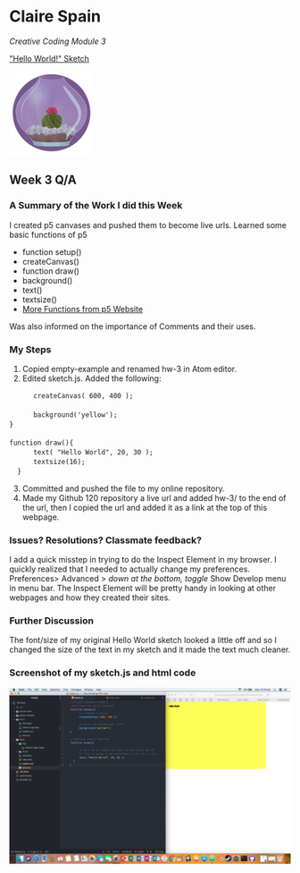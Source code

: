 # Claire Spain
*Creative Coding Module 3*

["Hello World!" Sketch](https://clarissaspain.github.io/120-work/hw-3/)

![Baby Cactus](./img/Cactus-Logo-2.png "Caspian")

## Week 3 Q/A
### A Summary of the Work I did this Week
I created p5 canvases and pushed them to become live urls. Learned some basic functions of p5
  - function setup()
  - createCanvas()
  - function draw()
  - background()
  - text()
  - textsize()
  - [More Functions from p5 Website](https://p5js.org/reference/)

Was also informed on the importance of Comments and their uses.
### My Steps
1. Copied empty-example and renamed hw-3 in Atom editor.
2. Edited sketch.js. Added the following:

  ```html
        createCanvas( 600, 400 );

        background('yellow');
  }

  function draw(){
        text( "Hello World", 20, 30 );
        textsize(16);
    }
  ```
3. Committed and pushed the file to my online repository.
4. Made my Github 120 repository a live url and added hw-3/ to the end of the url, then I copied the url and added it as a link at the top of this webpage.

### Issues? Resolutions? Classmate feedback?
I add a quick misstep in trying to do the Inspect Element in my browser. I quickly realized that I needed to actually change my preferences. Preferences> Advanced > *down at the bottom, toggle* Show Develop menu in menu bar. The Inspect Element will be pretty handy in looking at other webpages and how they created their sites.

### Further Discussion
The font/size of my original Hello World sketch looked a little off and so I changed the size of the text in my sketch and it made the text much cleaner.

### Screenshot of my sketch.js and html code
![Screenshot of Sketch and html code in editor](./img/hw-3_editor.png)
